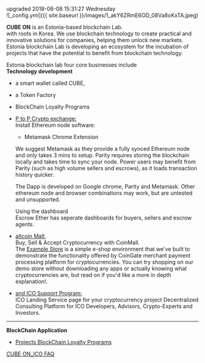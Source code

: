 
upgraded 2018-08-08 15:31:27 Wednesday  
![_config.yml]({{ site.baseurl }}/images/1_akY6ZRmE6OD_08Va8oKxTA.jpeg)

**CUBE ON** is an Estonia-based blockchain Lab.   
with roots in Korea. We use blockchain technology to create practical and innovative solutions for companies, helping them unlock new markets. Estonia blockchain Lab is developing an ecosystem for the incubation of projects that have the potential to benefit from blockchain technology.

Estonia blockchain lab four core businesses include  
**Technology development**
 - a smart wallet called CUBE,
 - a Token Factory
 - BlockChain Loyalty Programs
 - [P to P Crypto exchange:](https://github.com/wooriapt/Peer-to-Peer-Crypto-exchange "P to P Crypto exchange")  
   Install Ethereum node software:    
    - Metamask Chrome Extension  

   We suggest Metamask as they provide a fully synced Ethereum node and only takes 3 mins to setup. 
   Parity requires storing the   blockchain locally and takes time to sync your node. Power users may benefit from Parity 
   (such as high volume sellers and escrows), as it loads transaction history quicker.

   The Dapp is developed on Google chrome, Parity and Metamask. Other ethereum node and browser combinations may work, 
   but are untested and unsupported.

   Using the dashboard  
   Escrow Ether has seperate dashboards for buyers, sellers and escrow agents.    

 - [altcoin Mall:](https://github.com/wooriapt/Coin-Mall "altcoin Mall:")   
   Buy, Sell & Accept Cryptocurrency with CoinMall.  
   The [Example Store](https://example.coingate.com/ "Example Store") is a simple e-shop environment that we've built to demonstrate the    functionality offered by CoinGate merchant payment processing platform for cryptocurrencies. You can try shopping on our demo store
   without downloading any apps or actually knowing what cryptocurrencies are, but read on if you'd like a more in depth explanation!.
   
 - [and ICO Support Program:](http://cubeon.co.in "and ICO Support Program:")    
   ICO Landing Service page for your cryptocurrency project
   Decentralized Consulting Platform for ICO Developers, Advisors, Crypto-Experts and Investors.  

---
**BlockChain Application**
- [Projects BlockChain Loyalty Programs](https://wooriapt.github.io/wooriapt.github.io/Loyalty-Programsv/ "Projects BlockChain Loyalty Programs")

[CUBE ON_ICO FAQ](https://wooriapt.github.io/wooriapt.github.io/CUBE_ON_ICO_FAQ/ "FAQ")
